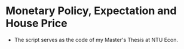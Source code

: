 # Monetary Policy, Expectation and House Price

* The script serves as the code of my Master's Thesis at NTU Econ. 
